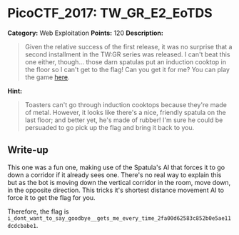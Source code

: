 # PicoCTF_2017: TW_GR_E2_EoTDS

**Category:** Web Exploitation
**Points:** 120
**Description:**

>Given the relative success of the first release, it was no surprise that a second installment in the TW:GR series was released. I can't beat this one either, though... those darn spatulas put an induction cooktop in the floor so I can't get to the flag! Can you get it for me? You can play the game [here](http://shell2017.picoctf.com:5753/).

**Hint:**

>Toasters can't go through induction cooktops because they're made of metal. However, it looks like there's a nice, friendly spatula on the last floor; and better yet, he's made of rubber! I'm sure he could be persuaded to go pick up the flag and bring it back to you.

## Write-up
This one was a fun one, making use of the Spatula's AI that forces it to go down a corridor if it already sees one. There's no real way to explain this but as the bot is moving down the vertical corridor in the room, move down, in the opposite direction. This tricks it's shortest distance movement AI to force it to get the flag for you.

Therefore, the flag is `i_dont_want_to_say_goodbye__gets_me_every_time_2fa00d62583c852b0e5ae11dcdcbabe1`.